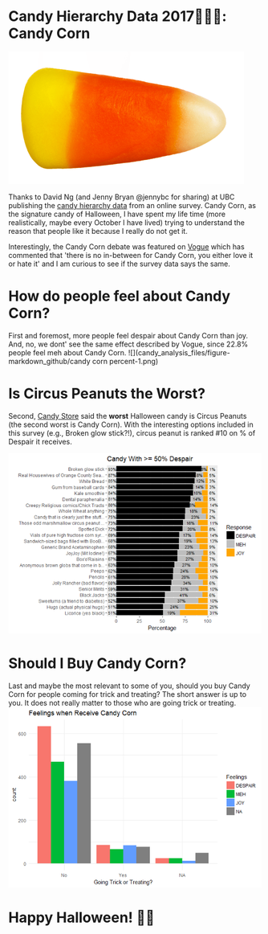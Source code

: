 # Candy Hierarchy Data 2017:candy::lollipop::chocolate_bar:: Candy Corn
![](candycorn.png)

Thanks to David Ng (and Jenny Bryan @jennybc for sharing) at UBC publishing the [candy hierarchy data](http://www.scq.ubc.ca/so-much-candy-data-seriously/) from an online survey. Candy Corn, as the signature candy of Halloween, I have spent my life time (more realistically, maybe every October I have lived) trying to understand the reason that people like it because I really do not get it.

Interestingly, the Candy Corn debate was featured on [Vogue](https://www.vogue.com/article/candy-corn-love-hate) which has commented that 'there is no in-between for Candy Corn, you either love it or hate it' and I am curious to see if the survey data says the same.

# How do people feel about Candy Corn?
First and foremost, more people feel despair about Candy Corn than joy. 
And, no, we dont' see the same effect described by Vogue, since 22.8% people feel meh about Candy Corn.
![](candy_analysis_files/figure-markdown_github/candy corn percent-1.png)

# Is Circus Peanuts the Worst?
Second, [Candy Store](https://www.candystore.com/blog/holidays/halloween/definitive-ranking-best-worst-halloween-candies/) said the **worst** Halloween candy is Circus Peanuts (the second worst is Candy Corn). With the interesting options included in this survey (e.g., Broken glow stick?!), circus peanut is ranked #10 on % of Despair it receives.

![](candy_analysis_files/figure-markdown_github/highest%20despair-1.png)

# Should I Buy Candy Corn?
Last and maybe the most relevant to some of you, should you buy Candy Corn for people coming for trick and treating?
The short answer is up to you. It does not really matter to those who are going trick or treating.
![](candy_analysis_files/figure-markdown_github/unnamed-chunk-3-1.png)

# Happy Halloween! :jack_o_lantern::ghost: